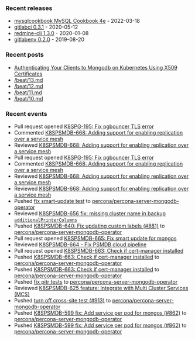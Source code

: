 ### Recent releases

* [mysqlcookbook MySQL Cookbook 4e](https://github.com/svetasmirnova/mysqlcookbook/releases/tag/1.0) - 2022-03-18
* [gitlabci 0.3.1](https://github.com/egegunes/gitlabci/releases/tag/0.3.1) - 2020-05-12
* [redmine-cli 1.3.0](https://github.com/egegunes/redmine-cli/releases/tag/1.3.0) - 2020-01-08
* [gitlabenv 0.2.0](https://github.com/egegunes/gitlabenv/releases/tag/0.2.0) - 2019-08-20

### Recent posts

* [Authenticating Your Clients to Mongodb on Kubernetes Using X509 Certificates](https://ege.dev/posts/authenticating-your-clients-to-mongodb-on-kubernetes-using-x509-certificates/)
* [/beat/13.md](https://ege.dev/beat/13/)
* [/beat/12.md](https://ege.dev/beat/12/)
* [/beat/11.md](https://ege.dev/beat/11/)
* [/beat/10.md](https://ege.dev/beat/10/)

### Recent events

* Pull request opened [K8SPG-195: Fix pgbouncer TLS error](https://github.com/percona/percona-postgresql-operator/pull/233)
* Commented [K8SPSMDB-668: Adding support for enabling replication over a service mesh](https://github.com/percona/percona-server-mongodb-operator/pull/920)
* Reviewed [K8SPSMDB-668: Adding support for enabling replication over a service mesh](https://github.com/percona/percona-server-mongodb-operator/pull/920)
* Pull request opened [K8SPG-195: Fix pgbouncer TLS error](https://github.com/percona/percona-postgresql-operator/pull/233)
* Commented [K8SPSMDB-668: Adding support for enabling replication over a service mesh](https://github.com/percona/percona-server-mongodb-operator/pull/920)
* Reviewed [K8SPSMDB-668: Adding support for enabling replication over a service mesh](https://github.com/percona/percona-server-mongodb-operator/pull/920)
* Reviewed [K8SPSMDB-668: Adding support for enabling replication over a service mesh](https://github.com/percona/percona-server-mongodb-operator/pull/920)
* Pushed [fix smart-update test](https://github.com/percona/percona-server-mongodb-operator/commit/47120f90edf3854c65ef58f8365d92f1f949751b) to [percona/percona-server-mongodb-operator](https://github.com/percona/percona-server-mongodb-operator)
* Reviewed [K8SPSMDB-656 fix: missing cluster name in backup `additionalPrinterColumns`](https://github.com/percona/percona-server-mongodb-operator/pull/909)
* Pushed [K8SPSMDB-640: Fix updating custom labels (#881)](https://github.com/percona/percona-server-mongodb-operator/commit/f172dbcf90cf784b41c16187be8ca30735572353) to [percona/percona-server-mongodb-operator](https://github.com/percona/percona-server-mongodb-operator)
* Pull request opened [K8SPSMDB-665: Fix smart update for mongos](https://github.com/percona/percona-server-mongodb-operator/pull/919)
* Reviewed [K8SPSMDB-664 - Fix PSMDB cloud pipeline](https://github.com/Percona-Lab/jenkins-pipelines/pull/1448)
* Pull request opened [K8SPSMDB-663: Check if cert-manager installed](https://github.com/percona/percona-server-mongodb-operator/pull/918)
* Pushed [K8SPSMDB-663: Check if cert-manager installed](https://github.com/percona/percona-server-mongodb-operator/commit/0f682e4d8f80944724039e4a650d1da69a7c7de4) to [percona/percona-server-mongodb-operator](https://github.com/percona/percona-server-mongodb-operator)
* Pushed [K8SPSMDB-663: Check if cert-manager installed](https://github.com/percona/percona-server-mongodb-operator/commit/c3f27a173d7242232babc803bfa6fa2ee3ab06f3) to [percona/percona-server-mongodb-operator](https://github.com/percona/percona-server-mongodb-operator)
* Pushed [fix pitr tests](https://github.com/percona/percona-server-mongodb-operator/commit/413533c24e6013ae77937e4ae0a6d0d7a8480dc1) to [percona/percona-server-mongodb-operator](https://github.com/percona/percona-server-mongodb-operator)
* Reviewed [K8SPSMDB-625 feature: Integrate with Multi Cluster Services (MCS)](https://github.com/percona/percona-server-mongodb-operator/pull/873)
* Pushed [turn off cross-site test (#913)](https://github.com/percona/percona-server-mongodb-operator/commit/322cbcbccb627de553853530394c5194ae486cf7) to [percona/percona-server-mongodb-operator](https://github.com/percona/percona-server-mongodb-operator)
* Pushed [K8SPSMDB-599 fix: Add service per pod for mongos (#862)](https://github.com/percona/percona-server-mongodb-operator/commit/d779ba06248cfc8602b74130939eb4e73ca7373f) to [percona/percona-server-mongodb-operator](https://github.com/percona/percona-server-mongodb-operator)
* Pushed [K8SPSMDB-599 fix: Add service per pod for mongos (#862)](https://github.com/percona/percona-server-mongodb-operator/commit/d779ba06248cfc8602b74130939eb4e73ca7373f) to [percona/percona-server-mongodb-operator](https://github.com/percona/percona-server-mongodb-operator)
